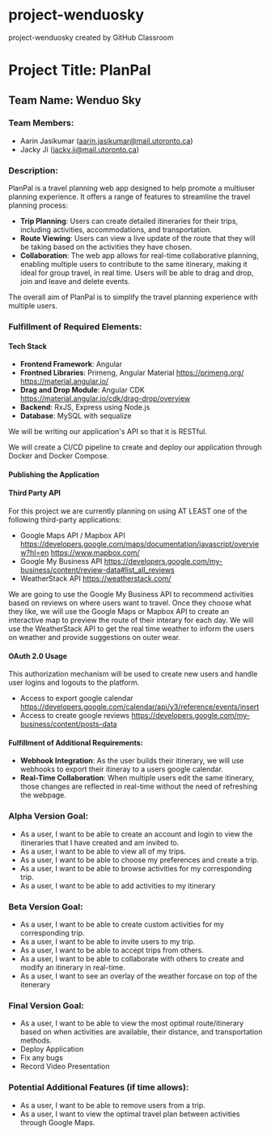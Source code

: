 # project-wenduosky
project-wenduosky created by GitHub Classroom

# Project Title: PlanPal

## Team Name: Wenduo Sky

### Team Members:
- Aarin Jasikumar ([aarin.jasikumar@mail.utoronto.ca](mailto:aarin.jasikumar@mail.utoronto.ca))
- Jacky Ji ([jacky.ji@mail.utoronto.ca](mailto:jacky.ji@mail.utoronto.ca))

### Description:
PlanPal is a travel planning web app designed to help promote a multiuser planning experience. It offers a range of features to streamline the travel planning process:

- **Trip Planning**: Users can create detailed itineraries for their trips, including activities, accommodations, and transportation.
- **Route Viewing**: Users can view a live update of the route that they will be taking based on the activities they have chosen.
- **Collaboration**: The web app allows for real-time collaborative planning, enabling multiple users to contribute to the same itinerary, making it ideal for group travel, in real time. Users will be able to drag and drop, join and leave and delete events.

The overall aim of PlanPal is to simplify the travel planning experience with multiple users.

### Fulfillment of Required Elements:

#### Tech Stack
- **Frontend Framework**: Angular
- **Frontned Libraries**: Primeng, Angular Material https://primeng.org/ https://material.angular.io/
- **Drag and Drop Module**: Angular CDK https://material.angular.io/cdk/drag-drop/overview
- **Backend**: RxJS, Express using Node.js
- **Database**: MySQL with sequalize

We will be writing our application's API so that it is RESTful.

We will create a CI/CD pipeline to create and deploy our application through Docker and Docker Compose.

#### Publishing the Application

#### Third Party API
For this project we are currently planning on using AT LEAST one of the following third-party applications:
- Google Maps API / Mapbox API
    https://developers.google.com/maps/documentation/javascript/overview?hl=en
    https://www.mapbox.com/
-  Google My Business API
    https://developers.google.com/my-business/content/review-data#list_all_reviews
- WeatherStack API
  https://weatherstack.com/

We are going to use the Google My Business API to recommend activities based on reviews on where users want to travel. Once they choose what they like,
we will use the Google Maps or Mapbox API to create an interactive map to preview the route of their interary for each day. We will use the WeatherStack API to get the real time weather to inform the users on weather and provide suggestions on outer wear.

#### OAuth 2.0 Usage
This authorization mechanism will be used to create new users and handle user logins and logouts to the platform.
- Access to export google calendar
    https://developers.google.com/calendar/api/v3/reference/events/insert
- Access to create google reviews
    https://developers.google.com/my-business/content/posts-data

#### Fulfillment of Additional Requirements:
- **Webhook Integration**: As the user builds their itinerary, we will use webhooks to export their itineray to a users google calendar.
- **Real-Time Collaboration**: When multiple users edit the same itinerary, those changes are reflected in real-time without the need of refreshing the webpage.

### Alpha Version Goal:
- As a user, I want to be able to create an account and login to view the itineraries that I have created and am invited to.
- As a user, I want to be able to view all of my trips.
- As a user, I want to be able to choose my preferences and create a trip.
- As a user, I want to be able to browse activities for my corresponding trip.
- As a user, I want to be able to add activities to my itinerary

### Beta Version Goal:
- As a user, I want to be able to create custom activities for my corresponding trip.
- As a user, I want to be able to invite users to my trip.
- As a user, I want to be able to accept trips from others.
- As a user, I want to be able to collaborate with others to create and modify an itinerary in real-time.
- As a user, I want to see an overlay of the weather forcase on top of the itenerary

### Final Version Goal:
- As a user, I want to be able to view the most optimal route/itinerary based on when activities are available, their distance, and transportation methods.
- Deploy Application
- Fix any bugs
- Record Video Presentation

### Potential Additional Features (if time allows):
- As a user, I want to be able to remove users from a trip.
- As a user, I want to view the optimal travel plan between activities through Google Maps.

